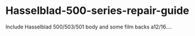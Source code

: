 # Hasselblad-500-series-repair-guide
Include Hasselblad 500/503/501 body and some film backs a12/16....
